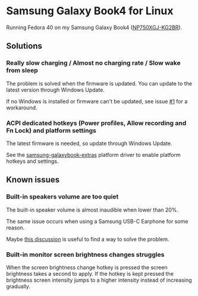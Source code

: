 # Samsung Galaxy Book4 for Linux

Running Fedora 40 on my Samsung Galaxy Book4 ([NP750XGJ-KG2BR](https://www.samsung.com/br/computers/samsung-book/galaxy-book4-15-6-inch-i5-16gb-512gb-np750xgj-kg2br/)).

## Solutions

### Really slow charging / Almost no charging rate / Slow wake from sleep

The problem is solved when the firmware is updated. You can update to the latest version through Windows Update.

If no Windows is installed or firmware can't be updated, see issue [#1](https://github.com/jusqua/galaxy-book4-linux/issues/1) for a workaround.

### ACPI dedicated hotkeys (Power profiles, Allow recording and Fn Lock) and platform settings

The latest firmware is needed, so update through Windows Update.

See the [samsung-galaxybook-extras](https://github.com/joshuagrisham/samsung-galaxybook-extras) platform driver to enable platform hotkeys and settings.

## Known issues

### Built-in speakers volume are too quiet

The built-in speaker volume is almost inaudible when lower than 20%.

The same issue occurs when using a Samsung USB-C Earphone for some reason.

Maybe [this discussion](https://github.com/thesofproject/linux/issues/4055) is useful to find a way to solve the problem.

### Built-in monitor screen brightness changes struggles

When the screen brightness change hotkey is pressed the screen brightness takes a second to apply.
If the hotkey is kept pressed the brightness screen intensity jumps to a higher intensity instead of increasing gradually.
